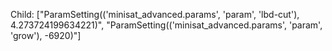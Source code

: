 Child: ["ParamSetting(('minisat_advanced.params', 'param', 'lbd-cut'), 4.273724199634221)", "ParamSetting(('minisat_advanced.params', 'param', 'grow'), -6920)"]